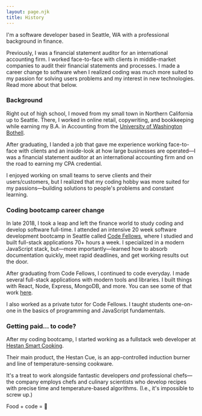 ```yaml
---
layout: page.njk
title: History
---
```


I'm a software developer based in Seattle, WA with a professional background in finance.

Previously, I was a financial statement auditor for an international
accounting firm. I worked face-to-face with clients in middle-market
companies to audit their financial statements and processes. I made a
career change to software when I realized coding was much more suited to
my passion for solving users problems and my interest in new technologies.
Read more about that below.

### Background

Right out of high school, I moved from my small town in Northern
California up to Seattle. There, I worked in online retail, copywriting,
and bookkeeping while earning my B.A. in Accounting from the <a href="https://www.uwb.edu/">University of Washington Bothell</a>.

After graduating, I landed a job that gave me experience working
face-to-face with clients and an inside-look at how large businesses are
operated—I was a financial statement auditor at an international
accounting firm and on the road to earning my CPA credential.

I enjoyed working on small teams to serve clients and their
users/customers, but I realized that my coding hobby was more suited for
my passions—building solutions to people's problems and constant learning.

### Coding bootcamp career change

In late 2018, I took a leap and left the finance world to study coding and
develop software full-time. I attended an intensive 20 week software
development bootcamp in Seattle called <a href="https://www.codefellows.org/">Code Fellows</a>, where I studied and built full-stack applications 70+ hours a week. I specialized in a
modern JavaScript stack, but—more importantly—learned how to absorb
documentation quickly, meet rapid deadlines, and get working results out
the door.

After graduating from Code Fellows, I continued to code everyday.  I made several full-stack applications with modern tools and libraries.
I built things with React, Node, Express, MongoDB, and more. You can
see some of that work [here](../projects).

I also worked as a private tutor for Code Fellows. I taught students one-on-one in the basics of
programming and JavaScript fundamentals.

### Getting paid… to code?

After my coding bootcamp, I started working as a fullstack web developer at [Hestan Smart Cooking](https://www.hestancue.com/).

Their main product, the Hestan Cue, is an app-controlled induction burner and line of temperature-sensing cookware. 

It's a treat to work alongside fantastic developers *and* professional chefs—the company employs chefs and culinary scientists who develop recipes with precise time and temperature-based algorithms. (I.e., it's impossible to screw up.)

Food + code = 🧡